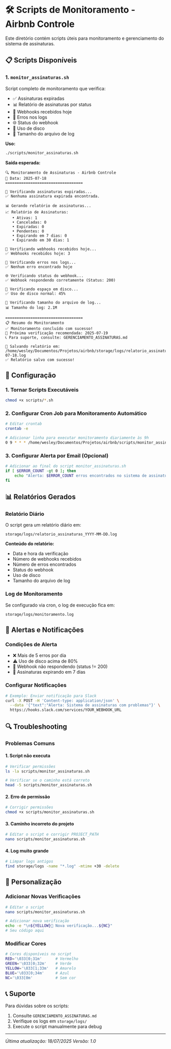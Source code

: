 # 🛠️ Scripts de Monitoramento - Airbnb Controle

Este diretório contém scripts úteis para monitoramento e gerenciamento do sistema de assinaturas.

## 📋 Scripts Disponíveis

### 1. `monitor_assinaturas.sh`
Script completo de monitoramento que verifica:
- ✅ Assinaturas expiradas
- 📊 Relatório de assinaturas por status
- 🔗 Webhooks recebidos hoje
- 🚨 Erros nos logs
- 🌐 Status do webhook
- 💾 Uso de disco
- 📄 Tamanho do arquivo de log

**Uso:**
```bash
./scripts/monitor_assinaturas.sh
```

**Saída esperada:**
```
🔍 Monitoramento de Assinaturas - Airbnb Controle
📅 Data: 2025-07-18
==================================

📅 Verificando assinaturas expiradas...
✅ Nenhuma assinatura expirada encontrada.

📊 Gerando relatório de assinaturas...
📈 Relatório de Assinaturas:
   • Ativas: 1
   • Canceladas: 0
   • Expiradas: 0
   • Pendentes: 0
   • Expirando em 7 dias: 0
   • Expirando em 30 dias: 1

🔗 Verificando webhooks recebidos hoje...
✅ Webhooks recebidos hoje: 3

🚨 Verificando erros nos logs...
✅ Nenhum erro encontrado hoje

🌐 Verificando status do webhook...
✅ Webhook respondendo corretamente (Status: 200)

💾 Verificando espaço em disco...
✅ Uso de disco normal: 45%

📄 Verificando tamanho do arquivo de log...
📊 Tamanho do log: 2.1M

==================================
📋 Resumo do Monitoramento
✅ Monitoramento concluído com sucesso!
📅 Próxima verificação recomendada: 2025-07-19
📞 Para suporte, consulte: GERENCIAMENTO_ASSINATURAS.md

💾 Salvando relatório em: /home/wesley/Documentos/Projetos/airbnb/storage/logs/relatorio_assinaturas_2025-07-18.log
✅ Relatório salvo com sucesso!
```

## 🔧 Configuração

### 1. Tornar Scripts Executáveis
```bash
chmod +x scripts/*.sh
```

### 2. Configurar Cron Job para Monitoramento Automático
```bash
# Editar crontab
crontab -e

# Adicionar linha para executar monitoramento diariamente às 9h
0 9 * * * /home/wesley/Documentos/Projetos/airbnb/scripts/monitor_assinaturas.sh >> /home/wesley/Documentos/Projetos/airbnb/storage/logs/monitoramento.log 2>&1
```

### 3. Configurar Alerta por Email (Opcional)
```bash
# Adicionar ao final do script monitor_assinaturas.sh
if [ $ERROR_COUNT -gt 0 ]; then
    echo "Alerta: $ERROR_COUNT erros encontrados no sistema de assinaturas" | mail -s "Alerta Airbnb Controle" seu-email@exemplo.com
fi
```

## 📊 Relatórios Gerados

### Relatório Diário
O script gera um relatório diário em:
```
storage/logs/relatorio_assinaturas_YYYY-MM-DD.log
```

**Conteúdo do relatório:**
- Data e hora da verificação
- Número de webhooks recebidos
- Número de erros encontrados
- Status do webhook
- Uso de disco
- Tamanho do arquivo de log

### Log de Monitoramento
Se configurado via cron, o log de execução fica em:
```
storage/logs/monitoramento.log
```

## 🚨 Alertas e Notificações

### Condições de Alerta
- ❌ Mais de 5 erros por dia
- ⚠️ Uso de disco acima de 80%
- 🔴 Webhook não respondendo (status != 200)
- 📅 Assinaturas expirando em 7 dias

### Configurar Notificações
```bash
# Exemplo: Enviar notificação para Slack
curl -X POST -H 'Content-type: application/json' \
  --data '{"text":"Alerta: Sistema de assinaturas com problemas"}' \
  https://hooks.slack.com/services/YOUR_WEBHOOK_URL
```

## 🔍 Troubleshooting

### Problemas Comuns

#### 1. Script não executa
```bash
# Verificar permissões
ls -la scripts/monitor_assinaturas.sh

# Verificar se o caminho está correto
head -5 scripts/monitor_assinaturas.sh
```

#### 2. Erro de permissão
```bash
# Corrigir permissões
chmod +x scripts/monitor_assinaturas.sh
```

#### 3. Caminho incorreto do projeto
```bash
# Editar o script e corrigir PROJECT_PATH
nano scripts/monitor_assinaturas.sh
```

#### 4. Log muito grande
```bash
# Limpar logs antigos
find storage/logs -name "*.log" -mtime +30 -delete
```

## 📝 Personalização

### Adicionar Novas Verificações
```bash
# Editar o script
nano scripts/monitor_assinaturas.sh

# Adicionar nova verificação
echo -e "\n${YELLOW}🔧 Nova verificação...${NC}"
# Seu código aqui
```

### Modificar Cores
```bash
# Cores disponíveis no script
RED='\033[0;31m'      # Vermelho
GREEN='\033[0;32m'    # Verde
YELLOW='\033[1;33m'   # Amarelo
BLUE='\033[0;34m'     # Azul
NC='\033[0m'          # Sem cor
```

## 📞 Suporte

Para dúvidas sobre os scripts:
1. Consulte `GERENCIAMENTO_ASSINATURAS.md`
2. Verifique os logs em `storage/logs/`
3. Execute o script manualmente para debug

---

*Última atualização: 18/07/2025*
*Versão: 1.0* 